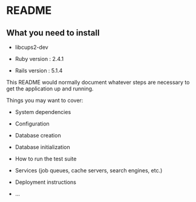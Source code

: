 # README

## What you need to install

* libcups2-dev

* Ruby version : 2.4.1

* Rails version : 5.1.4




This README would normally document whatever steps are necessary to get the
application up and running.

Things you may want to cover:

* System dependencies

* Configuration

* Database creation

* Database initialization

* How to run the test suite

* Services (job queues, cache servers, search engines, etc.)

* Deployment instructions

* ...
